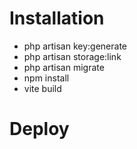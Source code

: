 # Installation

- php artisan key:generate
- php artisan storage:link
- php artisan migrate
- npm install
- vite build

# Deploy
